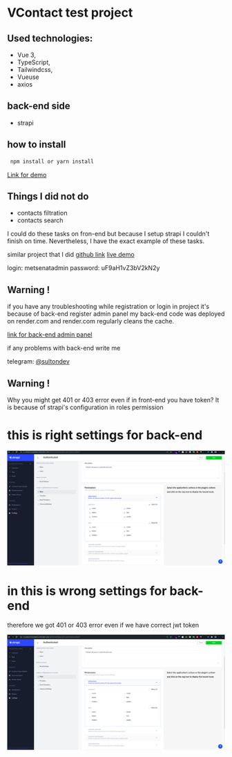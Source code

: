 # VContact test project

## Used technologies:

- Vue 3, 
- TypeScript, 
- Tailwindcss, 
- Vueuse
- axios

## back-end side

- strapi


## how to install

```jsx
 npm install or yarn install
```

[Link for demo](https://vcontacts.vercel.app/)

## Things I did not do

- contacts filtration
- contacts search

I could do these tasks on fron-end but because I setup strapi
I couldn't finish on time. Nevertheless, I have the exact example of these tasks.

similar project that I did
[github link](https://github.com/sultondev/metasenat-club)
[live demo](https://metsenat-club.vercel.app/)

login: metsenatadmin
password: uF9aH1vZ3bV2kN2y

## Warning !

if you have any troubleshooting while registration or login in project
it's because of back-end register admin panel
my back-end code was deployed on render.com 
and render.com regularly cleans the cache.

[link for back-end admin panel](https://v-contacts-backend.onrender.com/admin)

if any problems with back-end write me

telegram: [@sultondev](https://t.me/sultondev)

## Warning !

Why you might get 401 or 403 error even if in front-end you have token?
It is because of strapi's configuration in roles permission
# this is right settings for back-end

![first image](https://github.com/sultondev/media-files-for-development/blob/main/right-example.png?raw=true)

# in this is wrong settings for back-end
therefore we got 401 or 403 error even if we have correct jwt token

![second image](https://github.com/sultondev/media-files-for-development/blob/main/wrong-example.png?raw=true)

